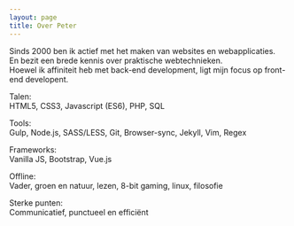 ```yaml
---
layout: page 
title: Over Peter
---
```


Sinds 2000 ben ik actief met het maken van websites en webapplicaties.  
En bezit een brede kennis over praktische webtechnieken.  
Hoewel ik affiniteit heb met back-end development, ligt mijn focus op front-end developent.

Talen:  
HTML5, CSS3, Javascript (ES6), PHP, SQL

Tools:  
Gulp, Node.js, SASS/LESS, Git, Browser-sync, Jekyll, Vim, Regex

Frameworks:  
Vanilla JS, Bootstrap, Vue.js

Offline:  
Vader, groen en natuur, lezen, 8-bit gaming, linux, filosofie

Sterke punten:  
Communicatief, punctueel en efficiënt